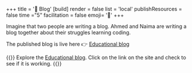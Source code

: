 +++
title = '📝 Blog'
[build]
    render = false
    list = 'local'
    publishResources = false
time ="5"
facilitation = false
emoji= '🧩'
+++

Imagine that two people are writing a blog.
Ahmed and Naima are writing a blog together about their struggles learning coding.

The published blog is live here 👉 [Educational blog](https://git-demo-week1.netlify.app/)

{{<note type="exercise" title="exercise 1.1">}}
Explore the [Educational blog](https://git-demo-week1.netlify.app/). Click on the link on the site and check to see if it is working.
{{</note>}}

